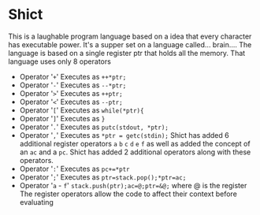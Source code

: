 Shict
=====
This is a laughable program language based on a idea that every character
has executable power.
It's a supper set on a language called... brain....
The language is based on a single register ptr that holds all the memory.
That language uses only 8 operators
 - Operator '`+`' Executes as `++*ptr;`
 - Operator '`-`' Executes as `--*ptr;`
 - Operator '`>`' Executes as `++ptr;`
 - Operator '`<`' Executes as `--ptr;`
 - Operator '`[`' Executes as `while(*ptr){`
 - Operator '`]`' Executes as `}`
 - Operator '`.`' Executes as `putc(stdout, *ptr);`
 - Operator '`,`' Executes as `*ptr = getc(stdin);`
Shict has added 6 additional register operators
`a` `b` `c` `d` `e` `f`
as well as added the concept of an `ac` and a `pc`.
Shict has added 2 additional operators along with these operators.
 - Operator '`:`' Executes as `pc+=*ptr`
 - Operator '`;`' Executes as `ptr=stack.pop();*ptr=ac;`
 - Operator '`a` - `f`' `stack.push(ptr);ac=@;ptr=&@;` where @ is the register
The register operators allow the code to affect their context before evaluating

